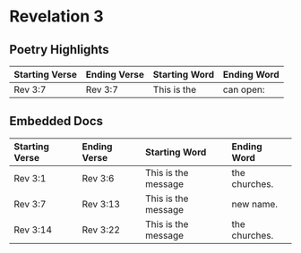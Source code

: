 # Revelation 3

## Poetry Highlights

| Starting Verse | Ending Verse | Starting Word | Ending Word |
| :--- | :--- | :--- | :--- |
| Rev 3:7 | Rev 3:7 | This is the | can open: |

## Embedded Docs

| Starting Verse | Ending Verse | Starting Word | Ending Word |
| :--- | :--- | :--- | :--- |
| Rev 3:1 | Rev 3:6 | This is the message | the churches. |
| Rev 3:7 | Rev 3:13 | This is the message | new name. |
| Rev 3:14 | Rev 3:22 | This is the message | the churches. |

